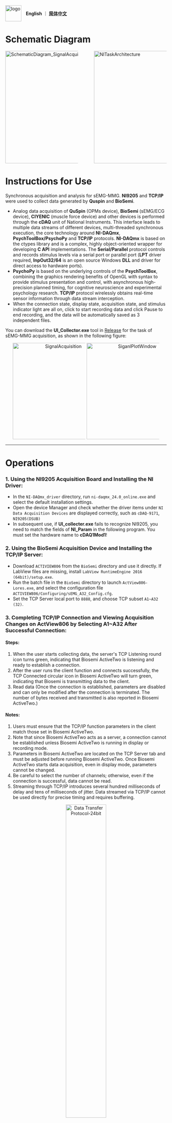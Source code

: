 <div style="display: flex; align-items: center; gap: 1em;">
  <img src="https://github.com/user-attachments/assets/b04f1bf5-3ece-43a2-8388-e098fa0c9168" alt="logo" style="height: 50px; object-fit: contain;">
  <div>
    <a><b>English</b></a>
    ｜
    <a href="https://github.com/transover/sEMG-MMG_SYNC/blob/main/en/README.md"><b>简体中文</b></a>
  </div>
</div>

# Schematic Diagram
<div style="display: flex; flex-wrap: nowrap; align-items: center; justify-content: space-between;">
  <img src="https://github.com/transover/sEMG-MMG_SYNC/blob/main/en/SchematicDiagram_SignalAcquisition.svg" alt="SchematicDiagram_SignalAcquisition" style="height: 350px; max-width: 45%; object-fit: contain;">
  <img src="https://github.com/transover/sEMG-MMG_SYNC/blob/main/en/NITaskArchitecture.svg" alt="NITaskArchitecture" style="height: 350px; max-width: 45%; object-fit: contain;">
</div>

# Instructions for Use
Synchronous acquisition and analysis for sEMG-MMG. **NI9205** and **TCP/IP** were used to collect data generated by **Quspin** and **BioSemi**.
- Analog data acquisition of **QuSpin** (OPMs device), **BioSemi** (sEMG/ECG device), **CIYENIC** (muscle force device) and other devices is performed through the **cDAQ** unit of National Instruments. This interface leads to multiple data streams of different devices, multi-threaded synchronous execution, the core technology around **NI-DAQmx**, **PsychToolBox/PsychoPy** and **TCP/IP** protocols. **NI-DAQmx** is based on the ctypes library and is a complex, highly object-oriented wrapper for developing **C API** implementations. The **Serial/Parallel** protocol controls and records stimulus levels via a serial port or parallel port (**LPT** driver required, **InpOut32/64** is an open source Windows **DLL** and driver for direct access to hardware ports).
- **PsychoPy** is based on the underlying controls of the **PsychToolBox**, combining the graphics rendering benefits of OpenGL with syntax to provide stimulus presentation and control, with asynchronous high-precision planned timing, for cognitive neuroscience and experimental psychology research. **TCP/IP** protocol wirelessly obtains real-time sensor information through data stream interception.
- When the connection state, display state, acquisition state, and stimulus indicator light are all on, click to start recording data and click Pause to end recording, and the data will be automatically saved as 3 independent files.
  
You can download the **UI_Collector.exe** tool in <a href="https://github.com/transover/sEMG-MMG_SYNC/releases/UI_Collector">Release</a> for the task of sEMG-MMG acquisition, as shown in the following figure:

<p align="center">
    <img src="https://github.com/transover/sEMG-MMG_SYNC/blob/main/ExampleData/SignalAcquisition.gif" alt="SignalAcquisition" style="height: 300px; width: auto; max-width: 45%; object-fit: scale-down;">
    <img src="https://github.com/transover/sEMG-MMG_SYNC/blob/main/ExampleData/SignalPlot.jpg" alt="SiganlPlotWindow" style="height: 300px; width: auto; max-width: 45%; object-fit: scale-down;">
</p>

------------------------------------------------------------------------------------------------------------------------------------------------------------------
# Operations 
### 1. Using the NI9205 Acquisition Board and Installing the NI Driver:
- In the `NI-DAQmx_driver` directory, run `ni-daqmx_24.0_online.exe` and select the default installation settings.
- Open the device Manager and check whether the driver items under `NI Data Acquisition Devices` are displayed correctly, such as `cDAQ-9171`, `NI9205(DSUB)`
- In subsequent use, if **UI_collecter.exe** fails to recognize NI9205, you need to match the fields of **NI_Param** in the following program. You must set the hardware name to **cDAQ1Mod1**!

### 2. Using the BioSemi Acquisition Device and Installing the TCP/IP Server:
- Download `ACTIVIEW806` from the `BioSemi` directory and use it directly. If LabView files are missing, install `LabView RuntimeEngine 2016 (64bit)/setup.exe`.
- Run the batch file in the `BioSemi` directory to launch `ActView806-Lores.exe`, and select the configuration file `ACTIVIEW806/Configuring/sEMG_A32_Config.cfg`.
- Set the TCP Server local port to `8888`, and choose TCP subset `A1~A32 (32)`.

### 3. Completing TCP/IP Connection and Viewing Acquisition Changes on ActView806 by Selecting A1~A32 After Successful Connection:
#### Steps:
1. When the user starts collecting data, the server's TCP Listening round icon turns green, indicating that Biosemi ActiveTwo is listening and ready to establish a connection.
2. After the user runs the client function and connects successfully, the TCP Connected circular icon in Biosemi ActiveTwo will turn green, indicating that Biosemi is transmitting data to the client.
3. Read data (Once the connection is established, parameters are disabled and can only be modified after the connection is terminated. The number of bytes received and transmitted is also reported in Biosemi ActiveTwo.)

#### Notes:
1. Users must ensure that the TCP/IP function parameters in the client match those set in Biosemi ActiveTwo.
2. Note that since Biosemi ActiveTwo acts as a server, a connection cannot be established unless Biosemi ActiveTwo is running in display or recording mode.
3. Parameters in Biosemi ActiveTwo are located on the TCP Server tab and must be adjusted before running Biosemi ActiveTwo. Once Biosemi ActiveTwo starts data acquisition, even in display mode, parameters cannot be changed.
4. Be careful to select the number of channels; otherwise, even if the connection is successful, data cannot be read.
5. Streaming through TCP/IP introduces several hundred milliseconds of delay and tens of milliseconds of jitter. Data streamed via TCP/IP cannot be used directly for precise timing and requires buffering.

<p align="center">
  <img src="https://github.com/user-attachments/assets/20d02826-d712-421e-8cf5-1f521aea045d" alt="Data Transfer Protocol-24bit" style="height: auto; width: 50%; object-fit: scale-down;">
</p>

#### Parameters (TCP/IP parameters used for connecting with Biosemi):
- IP address (host):
    If running on the same machine as Biosemi ActiveTwo, set it to **127.0.0.1**. Otherwise, use the IP address of the machine running Biosemi ActiveTwo.
- Port (port):
    The port used for communication. It must match the port reported by the TCP server in Biosemi ActiveTwo. The default value is **8888**.
- Samples per packet (tcpsamples):
    This defines the number of sample points included in each packet sent by Biosemi ActiveTwo. It depends on the sampling rate chosen by the user.
- Bytes per sample (bytes):
    This defines the number of bytes used to represent each sample. It is fixed regardless of the sampling rate and cannot be changed by the user.
- Channels + triggers (channels):
    This shows the number of selected channels (plus triggers). It is controlled by the channels setting, which will be described later in the parameters section dedicated to EMG data (section: Biosemi parameters).
    This value must match the one reported by Biosemi ActiveTwo.
```        
class Param:
    """
    Data Acquisition Parameter Control Class
    """
    device = None                    # ActiveTwo device instance
    host = '127.0.0.1'               # Host IP address
    port = 8888                      # Port number
    SampleFrequency = 2048           # Sampling rate (Hz), recommended value: 2048
    ChannelNum = 32                  # Number of channels
    tcpsamples = 4                   # Samples per packet
    gain = 0.03125                   # Signal gain
    bytes_data = b''                 # Temporary storage for raw byte data of all channel samples in a packet

    Status = 'off'                                     # Acquisition status ('on' = running, 'off' = stopped)
    SampleNum = 1                                      # Number of collected samples, including initial point
    BufferSize = 128                                   # Buffer size (number of samples)
    time_start, time_end = None, None                  # Task start and end timestamps (datetime objects)
    Duration = None                                    # Total recording duration (in seconds)
    IsRecording = False                                # Whether to write data to file in real time
    WindowLength = 20                                  # Length of the data window (seconds) for displaying recent samples; 
                                                       # if too large (>1500) it may cause stream buffer overflow errors
    FileName = './GUI_Output/Data/BioSemiData.txt'     # Path for saving recorded data

    Unit = 'uV'  # Data unit
    buffer = np.zeros((ChannelNum, BufferSize))     # Buffer array of size (channels × buffer_size), e.g., 32×128
    time = np.linspace(0, SampleNum / SampleFrequency, num=SampleNum, endpoint=False)  # Time vector (includes 0 at the start), size: samples
    data = np.zeros((ChannelNum, SampleNum))        # Data array (includes initial zeros), size: channels × samples
```
```
class NI_Param:
    """
    NI Acquisition Parameters (Parameters)
    """
    DeviceTypeName = 'NI9205'                          # Hardware name of the acquisition card (for reference only, not used in the program)
    DeviceName = 'cDAQ1Mod1'                           # Device name (can be found in NI-MAX, e.g., cDAQ1Mod1)
    Status = 'on'                                      # Acquisition status ('on' means reading, 'off' means stopped)
    SampleFrequency = 1000                             # Sampling rate (Hz), recommended value is 1000
    SampleNum = 1                                      # Number of sample points, including the starting point
    DropSampleNum = 1                                  # Number of sample points collected before recording starts
    callback_samples = 0                               # Actual amount of data read per channel in the callback
    BufferSize = 100                                   # Data buffer size per channel
    CallbackSize = BufferSize                          # Threshold of data amount to trigger the callback
    buffer_in_size_cfg = round(BufferSize * 1)         # Internal buffer size, for clock configuration
    ChannelNum = 30                                    # Number of valid AI channels set for the NI device (NI9205 has 10 physical slots; OPMs use Bx, By, and Bz axes per slot, resulting in 30 AI channels)
    Unit = 'V'                                         # Unit of the data
    MaxVoltage, MinVoltage = 10.0, -10.0               # Maximum and minimum analog voltages (V)
    time_start, time_end = None, None                  # Start and end times of the task (datetime, when "start" is clicked)
    time_start_acquire, time_end_acquire = None, None  # Start and end times of data acquisition (datetime, when "record" is clicked)
    Duration = None                                    # Total recording duration (s)
    IsRecording = False                                # Whether real-time file writing is enabled
    WindowLength = 10                                  # Length of the latest data window (s); defines maximum data size; if too large (>1500), may cause stream buffer overflow errors
    start_time_list = []                               # List of timestamps for each task start
    stop_time_list = []                                # List of timestamps for each task pause
    FileDir = './GUI_Output/Data'                      # Directory for saving data
    FileName = 'NewTempData.txt'                       # Filename for saving data
    FilePath = os.path.join(FileDir, FileName)         # Full path for saving data
```

### 4. Launch UI_Collector and Follow Help Instructions to Complete Data Acquisition
> 1.  Launch the software. If the NI9205 is connected properly, the **[Connection Status]** indicator will light up; otherwise, an error message will pop up.
> 2.  Check **[Enable EMG]** to light up the **[EMG]** indicator.
> 3.  Enter the stimulus information and click **[STI On]**. An experiment paradigm prompt will appear; click **[OK]** to light up the **[Stimulus]** indicator.
> 4.  Click **[Record]** to light up the **[Acquisition Status]** indicator, indicating that data streams are being written to file in real time (to accurately record timestamps, you must click **[Record]** to enter recording mode before clicking **[Start]**).
> 5.  Click **[Start]** to light up the **[Display Status]** indicator, indicating that the NI task is active and data collection and display have started (if **[Record]** is not clicked, data will be previewed but not saved).
> 6.  Click **[Stop]** to turn off both **[Display Status]** and **[Acquisition Status]** indicators, indicating that the acquisition or preview task is paused (in stimulus presentation mode, **[Start]** cannot be clicked again).
> 7.  Click **[Close]** to turn off all indicators, indicating that the task has ended. To start a new acquisition, the software must be restarted.
> 8.  Click **[Save]** (not needed in recording mode) to save partial data from the graph into a custom file (Note: it is not recommended for saving all data, as real-time data can be saved automatically. Long-term recording with this method requires a large amount of memory).
> 9.  Click the toolbar **[Export (PDF)]** to export experimental information as a PDF file.
> 10. Click the toolbar **[View Timing]** to view timing information and compare the start and end times and delays of different modalities.
> 11. Click the toolbar **[Plot Image]** to plot high-resolution images and preview collected data.
> 12. Check **[Enable Filter]** to filter real-time images without affecting the written data.
> 13. Check **[Enable Unit]** to switch data units for real-time images and automatically convert values (configurable in **[Tab Config]** under channel modality settings).
> 14. Click **[Choose CH]** to switch the displayed channels.
> 15. The control bar widgets allow play, pause, global view, zoom, and removal control of real-time images.
> 16. Hover the mouse over any button to view its function information.

### 5. If Parallel Port Triggering is Needed, Follow Help Instructions to Configure Additional Driver Files
<p align="center">
  <img src="https://github.com/user-attachments/assets/cb5fd44a-fc6f-4f79-b5d3-36074266ab10" alt="Example of signal acquisition process" style="height: auto; width: 80%; object-fit: scale-down;">
</p>

------------------------------------------------------------------------------------------------------------------------------------------------------------------
# License
- The texts, code, images, photos, and videos in this repository are licensed under [BSL-1.0 license](https://github.com/transover/sEMG-MMG_SYNC/blob/main/LICENSE)

# Optimization
### **✨ New Function**  
- New functions such as **Magnetomyography (MMG)**, **Electromyography (EMG)**, **Muscle Power Assessment (MPA)** have been added.
- The main interface supports translation between Chinese and English by **[Settings]** in the menubar
- Enable preloading of subject information, real-time data acquisition, display and saving, and uses process isolation and asynchronous execution in multiple tasks. There is no need to worry about conflicts in tasks such as audio stimulation, data collection, real-time data file writing and dynamic image display.
- Added PDF export function and timing viewing function.
- The **NI9205** hardware voltage bias has been added. The baseline voltage detected when no hardware is connected (which can be regarded as a constant amount for a short period of time) has been software-calibrated in the program (updated on `2024-5-16 23:08`).
- After clicking the button **[Record]**, enter the automatic save mode. The save location is in the `./GUI_Output` directory of the same directory as exe. The data composition can be seen in `./Help`.

### **⚡ Improvement**  
- **Performance Enhancement**: Developed in environments like `gcc` and `python310`, compiled into `C` project files, achieving a speed increase of over 30% for the modules.  
- **Accuracy Improvement**: Leveraged low-level control through `PsychToolBox` to achieve sub-millisecond stimulus delay, with state markers ensuring data synchronization across different virtual channels.  
- **Compilation Optimization**: Disabled slow operations such as `LTO` and debug symbols, streamlined dependencies for parallel packaging, significantly reducing library resource dependencies, dynamic library calls, and external dependency issues.  
- **UI Enhancement**: Developed using the `ctypes` library, supporting the `nidaqmx` library (implementing complex, highly object-oriented wrappers around the `NI-DAQmx C API`).  

### **🐛 Bug Fixes**  
- It perfectly solved the `stream` buffer overflow error that occurred in the task of `nidaqmx`, avoiding data loss in long-term tasks (This error was caused by the accumulation of data volume leading to heavy memory burden, resulting in a delay of assignment operation for about 30 minutes, and then callback delay).
- Fixed thread crash issues caused by `Process finished with exit code -1073741819 (0xC0000005)` access violation errors.  
- Resolved missing driver compatibility issues for `psychopy.parallel._inpout`.  
- Fixed `UnboundLocalError`, `FileNotFoundError`, and crash issues caused by missing temporary compressed packages (embedded resources).  

### **📦 Dependency Updates**  
- Upgraded `psychopy` to version 2023.
- Please ensure that the parallel driver is correctly configured to prevent the `_inpout` dependency of psychopy from reporting errors(**Important**). Otherwise, delete the `inpout32.dll`, `inpoutx64.dll` or `dlportio` related files in the  directory: `C:\Windows\System32`.
- File resources are located under the `./GUI_Package` directory in the compressed package, where users can modify participant information files (csv) and bias files (pkl).  

### **⬇️ Download Links**  
- **Windows**: <a href="https://github.com/transover/sEMG-MMG_SYNC/releases/UI_Collector">UI_Collector.exe</a>
- **Windows**: [ni-daqmx_24.0_online.exe](https://github.com/transover/sEMG-MMG_SYNC/releases/NI9205)
- **Windows**: [ActiView806.exe](https://www.biosemi.com/download.htm)
- **Reference**: [nidaqmx API](https://nidaqmx-python.readthedocs.io/en/latest/index.html) 

# Feedback
### **🙏 Support**  
- If this content is helpful to you, please click **Star** :star:  on the top right corner of the page to show your support. Thank you!
- If you encounter any issues, please contact the author at `transover@buaa.edu.cn` for support. 

